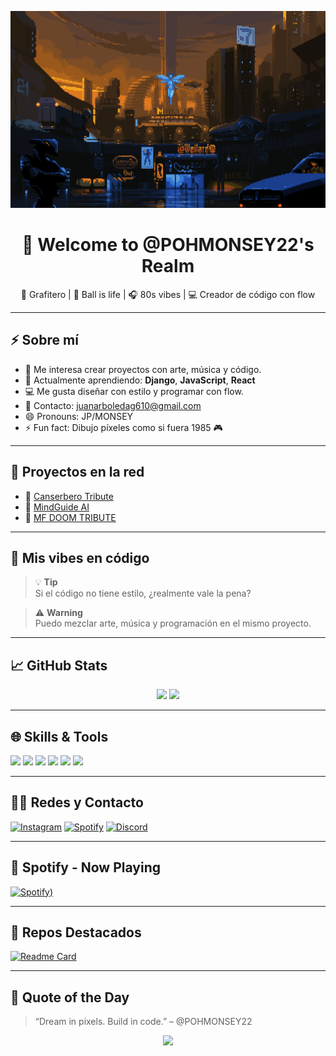 <p align="center">
  <img src="https://github.com/POHMONSEY22/POHMONSEY22/blob/main/cyberpunk-banner.gif?raw=true" alt="Cyberpunk Banner" />
</p>

<h1 align="center">👋 Welcome to @POHMONSEY22's Realm</h1>

<p align="center">
  🎨 Grafitero | 🏀 Ball is life | 🎧 80s vibes | 💻 Creador de código con flow
</p>

---

## ⚡ Sobre mí

- 👀 Me interesa crear proyectos con arte, música y código.
- 🌱 Actualmente aprendiendo: **Django**, **JavaScript**, **React**
- 💻 Me gusta diseñar con estilo y programar con flow.
- 📢 Contacto: juanarboledag610@gmail.com
- 😄 Pronouns: JP/MONSEY
- ⚡️ Fun fact: Dibujo píxeles como si fuera 1985 🎮

---

## 🚀 Proyectos en la red

- 🎿 [Canserbero Tribute](https://canserbero-tyron.netlify.app/)
- 🧠 [MindGuide AI](https://mindguideia.netlify.app/)
- 🌟 [MF DOOM TRIBUTE](https://mf-doom-theta.vercel.app/)

---

## 🎨 Mis vibes en código

> 💡 **Tip**  
> Si el código no tiene estilo, ¿realmente vale la pena?

> ⚠️ **Warning**  
> Puedo mezclar arte, música y programación en el mismo proyecto.

---

## 📈 GitHub Stats

<p align="center">
  <img src="https://github-readme-stats.vercel.app/api?username=POHMONSEY22&show_icons=true&theme=radical&hide_border=true&bg_color=00000000" />
  <img src="https://github-readme-streak-stats.herokuapp.com/?user=POHMONSEY22&theme=radical&hide_border=true&background=FFFFFF00" />
</p>

---

## 🌐 Skills & Tools

<p>
  <img src="https://cdn.jsdelivr.net/gh/devicons/devicon/icons/javascript/javascript-original.svg" width="40"/>
  <img src="https://cdn.jsdelivr.net/gh/devicons/devicon/icons/python/python-original.svg" width="40"/>
  <img src="https://cdn.jsdelivr.net/gh/devicons/devicon/icons/react/react-original.svg" width="40"/>
  <img src="https://cdn.jsdelivr.net/gh/devicons/devicon/icons/html5/html5-original.svg" width="40"/>
  <img src="https://cdn.jsdelivr.net/gh/devicons/devicon/icons/css3/css3-original.svg" width="40"/>
  <img src="https://cdn.jsdelivr.net/gh/devicons/devicon/icons/git/git-original.svg" width="40"/>
</p>

---

## 👨‍📱 Redes y Contacto

[![Instagram](https://img.shields.io/badge/@pohmonsey22-E4405F?style=for-the-badge&logo=instagram&logoColor=white)](https://www.instagram.com/77._juan/?hl=es](https://www.instagram.com/77._juan/?hl=es))
[![Spotify](https://img.shields.io/badge/Spotify-1DB954?style=for-the-badge&logo=spotify&logoColor=white)](https://open.spotify.com/user/31exen4uhfgkqr3mb55aozou7jsq)
[![Discord](https://img.shields.io/badge/Discord-5865F2?style=for-the-badge&logo=discord&logoColor=white)](https://discord.com/channels/@me)

---

## 🎵 Spotify - Now Playing

[![Spotify](https://open.spotify.com/user/31exen4uhfgkqr3mb55aozou7jsq))](https://open.spotify.com/user/31exen4uhfgkqr3mb55aozou7jsq)

---

## 🔹 Repos Destacados

[![Readme Card](https://github-readme-stats.vercel.app/api/pin/?username=POHMONSEY22&repo=MindGuideAI)](https://github.com/POHMONSEY22/MindGuideAI)

---

## 🌟 Quote of the Day

> “Dream in pixels. Build in code.” – @POHMONSEY22

<p align="center">
  <img src="https://readme-typing-svg.demolab.com?font=Fira+Code&size=22&pause=1000&center=true&vCenter=true&width=435&lines=Follow+the+Flow+;+Code+like+a+Beast+;Stay+Retro+📎" />
</p>

